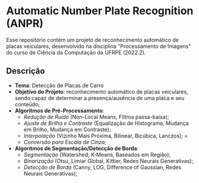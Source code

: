 # Automatic Number Plate Recognition (ANPR)

Esse repositório contém um projeto de reconhecimento automático de placas veiculares, desenvolvido na disciplina "Processamento de Imagens" do curso de Ciência da Computação da UFRPE (2022.2).

## Descrição

- **Tema**: Detecção de Placas de Carro
- **Objetivo do Projeto**: reconhecimento automático de placas veiculares, sendo capaz de determinar a presença/ausência de uma placa e seu conteúdo;
- **Algoritmos de Pré-Processamento**: 
  - *Redução de Ruído* (Non-Local Means, Filtros passa-baixa);
  - *Ajuste de Brilho e Contraste* (Equalização de Histograma, Mudança em Brilho, Mudança em Contraste); 
  - *Interpolação* (Vizinho Mais Próxima, Bilinear, Bicúbica, Lanczos); =
  - *Conversão para Escala de Cinza*;
- **Algoritmos de Segmentação/Detecção de Borda**: 
  - *Segmentação* (Watershed, K-Means, Baseados em Região);
  - *Binarização* (Otsu, Limiar Global, Kittler, Redes Neurais Generativas);
  - *Detecção de Borda* (Canny, LOG, Difference of Gaussian, Redes Neurais Generativas);

